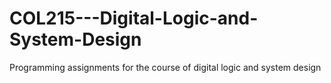 # COL215---Digital-Logic-and-System-Design
Programming assignments for the course of digital logic and system design
